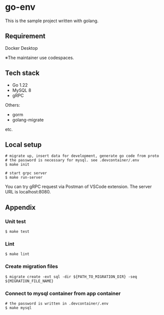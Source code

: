 # go-env

This is the sample project written with golang.

## Requirement
Docker Desktop

※The maintainer use codespaces.

## Tech stack
- Go 1.22
- MySQL 8
- gRPC


Others:
- gorm
- golang-migrate

etc.

## Local setup

```
# migrate up, insert data for development, generate go code from proto
# the password is necessary for mysql. see .devcontainer/.env
$ make init

# start grpc server
$ make run-server
```

You can try gRPC request via Postman of VSCode extension. The server URL is localhost:8080.

## Appendix
### Unit test
```
$ make test
```

### Lint
```
$ make lint
```

### Create migration files
```
$ migrate create -ext sql -dir ${PATH_TO_MIGRATION_DIR} -seq ${MIGRATION_FILE_NAME}
```

### Connect to mysql container from app container
```
# the password is written in .devcontainer/.env
$ make mysql
```